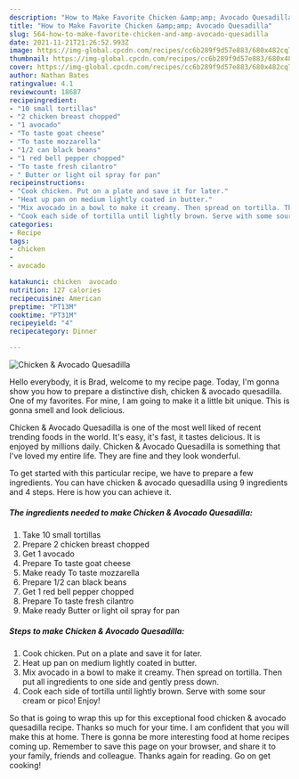 ```yaml
---
description: "How to Make Favorite Chicken &amp;amp; Avocado Quesadilla"
title: "How to Make Favorite Chicken &amp;amp; Avocado Quesadilla"
slug: 564-how-to-make-favorite-chicken-and-amp-avocado-quesadilla
date: 2021-11-21T21:26:52.993Z
image: https://img-global.cpcdn.com/recipes/cc6b289f9d57e883/680x482cq70/chicken-avocado-quesadilla-recipe-main-photo.jpg
thumbnail: https://img-global.cpcdn.com/recipes/cc6b289f9d57e883/680x482cq70/chicken-avocado-quesadilla-recipe-main-photo.jpg
cover: https://img-global.cpcdn.com/recipes/cc6b289f9d57e883/680x482cq70/chicken-avocado-quesadilla-recipe-main-photo.jpg
author: Nathan Bates
ratingvalue: 4.1
reviewcount: 18687
recipeingredient:
- "10 small tortillas"
- "2 chicken breast chopped"
- "1 avocado"
- "To taste goat cheese"
- "To taste mozzarella"
- "1/2 can black beans"
- "1 red bell pepper chopped"
- "To taste fresh cilantro"
- " Butter or light oil spray for pan"
recipeinstructions:
- "Cook chicken. Put on a plate and save it for later."
- "Heat up pan on medium lightly coated in butter."
- "Mix avocado in a bowl to make it creamy. Then spread on tortilla. Then put all ingredients to one side and gently press down."
- "Cook each side of tortilla until lightly brown. Serve with some sour cream or pico! Enjoy!"
categories:
- Recipe
tags:
- chicken
- 
- avocado

katakunci: chicken  avocado 
nutrition: 127 calories
recipecuisine: American
preptime: "PT13M"
cooktime: "PT31M"
recipeyield: "4"
recipecategory: Dinner

---
```



![Chicken &amp; Avocado Quesadilla](https://img-global.cpcdn.com/recipes/cc6b289f9d57e883/680x482cq70/chicken-avocado-quesadilla-recipe-main-photo.jpg)

Hello everybody, it is Brad, welcome to my recipe page. Today, I'm gonna show you how to prepare a distinctive dish, chicken &amp; avocado quesadilla. One of my favorites. For mine, I am going to make it a little bit unique. This is gonna smell and look delicious.

Chicken &amp; Avocado Quesadilla is one of the most well liked of recent trending foods in the world. It's easy, it's fast, it tastes delicious. It is enjoyed by millions daily. Chicken &amp; Avocado Quesadilla is something that I've loved my entire life. They are fine and they look wonderful.




To get started with this particular recipe, we have to prepare a few ingredients. You can have chicken &amp; avocado quesadilla using 9 ingredients and 4 steps. Here is how you can achieve it.

<!--inarticleads1-->

##### The ingredients needed to make Chicken &amp; Avocado Quesadilla:

1. Take 10 small tortillas
1. Prepare 2 chicken breast chopped
1. Get 1 avocado
1. Prepare To taste goat cheese
1. Make ready To taste mozzarella
1. Prepare 1/2 can black beans
1. Get 1 red bell pepper chopped
1. Prepare To taste fresh cilantro
1. Make ready  Butter or light oil spray for pan




<!--inarticleads2-->

##### Steps to make Chicken &amp; Avocado Quesadilla:

1. Cook chicken. Put on a plate and save it for later.
1. Heat up pan on medium lightly coated in butter.
1. Mix avocado in a bowl to make it creamy. Then spread on tortilla. Then put all ingredients to one side and gently press down.
1. Cook each side of tortilla until lightly brown. Serve with some sour cream or pico! Enjoy!




So that is going to wrap this up for this exceptional food chicken &amp; avocado quesadilla recipe. Thanks so much for your time. I am confident that you will make this at home. There is gonna be more interesting food at home recipes coming up. Remember to save this page on your browser, and share it to your family, friends and colleague. Thanks again for reading. Go on get cooking!
